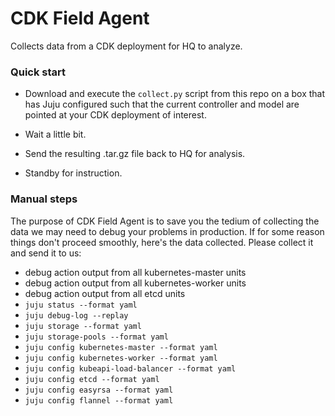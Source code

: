 # CDK Field Agent

Collects data from a CDK deployment for HQ to analyze.

### Quick start

 - Download and execute the `collect.py` script from this repo on a box that has
Juju configured such that the current controller and model are pointed at your
CDK deployment of interest.

 - Wait a little bit.

 - Send the resulting .tar.gz file back to HQ for analysis.

 - Standby for instruction.

### Manual steps

The purpose of CDK Field Agent is to save you the tedium of collecting the data
we may need to debug your problems in production. If for some reason things don't
proceed smoothly, here's the data collected. Please collect it and send it to us:

 - debug action output from all kubernetes-master units
 - debug action output from all kubernetes-worker units
 - debug action output from all etcd units
 - `juju status --format yaml`
 - `juju debug-log --replay`
 - `juju storage --format yaml`
 - `juju storage-pools --format yaml`
 - `juju config kubernetes-master --format yaml`
 - `juju config kubernetes-worker --format yaml`
 - `juju config kubeapi-load-balancer --format yaml`
 - `juju config etcd --format yaml`
 - `juju config easyrsa --format yaml`
 - `juju config flannel --format yaml`
 
